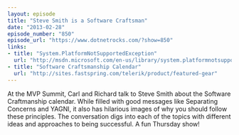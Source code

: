 ```yaml
---
layout: episode
title: "Steve Smith is a Software Craftsman"
date: "2013-02-28"
episode_number: "850"
episode_url: "https://www.dotnetrocks.com/?show=850"
links:
- title: "System.PlatformNotSupportedException"
  url: "http://msdn.microsoft.com/en-us/library/system.platformnotsupportedexception.aspx"
- title: "Software Craftsmanship Calendar"
  url: "http://sites.fastspring.com/telerik/product/featured-gear"
---
```


At the MVP Summit, Carl and Richard talk to Steve Smith about the Software Craftmanship calendar. While filled with good messages like Separating Concerns and YAGNI, it also has hilarious images of why you should follow these principles. The conversation digs into each of the topics with different ideas and approaches to being successful. A fun Thursday show!
